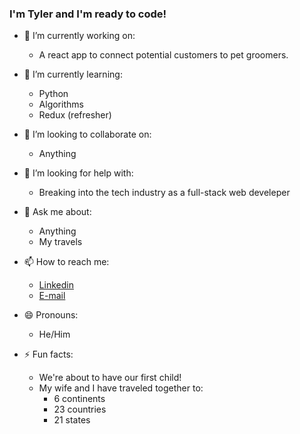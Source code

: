 ### I'm Tyler and I'm ready to code!

- 🔭 I’m currently working on: 
  - A react app to connect potential customers to pet groomers.

- 🌱 I’m currently learning:
  - Python
  - Algorithms
  - Redux (refresher)

- 👯 I’m looking to collaborate on:
  - Anything

- 🤔 I’m looking for help with:
  - Breaking into the tech industry as a full-stack web develeper

- 💬 Ask me about:
  - Anything
  - My travels

- 📫 How to reach me:
  - [Linkedin](https://www.linkedin.com/in/tyler-alsop)
  - [E-mail](dev.tyleralsop@gmail.com)

- 😄 Pronouns:
  - He/Him

- ⚡ Fun facts:
  - We're about to have our first child!
  - My wife and I have traveled together to:
      -  6 continents
      - 23 countries
      - 21 states
